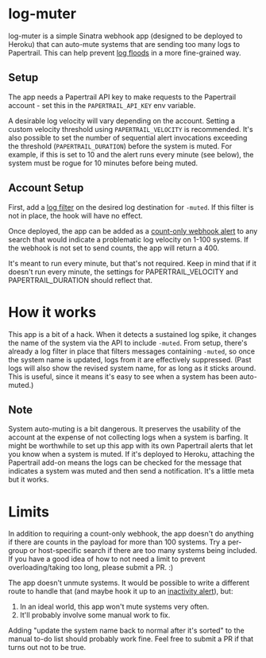 # log-muter

log-muter is a simple Sinatra webhook app (designed to be deployed to Heroku) that can auto-mute systems that are sending too many logs to Papertrail. This can help prevent [log floods](https://help.papertrailapp.com/kb/how-it-works/log-rate-notifications/) in a more fine-grained way.

## Setup

The app needs a Papertrail API key to make requests to the Papertrail account - set this in the `PAPERTRAIL_API_KEY` env variable.

A desirable log velocity will vary depending on the account. Setting a custom velocity threshold using `PAPERTRAIL_VELOCITY` is recommended. It's also possible to set the number of sequential alert invocations exceeding the threshold (`PAPERTRAIL_DURATION`) before the system is muted. For example, if this is set to 10 and the alert runs every minute (see below), the system must be rogue for 10 minutes before being muted.

## Account Setup

First, add a [log filter](https://help.papertrailapp.com/kb/how-it-works/log-filtering/) on the desired log destination for `-muted`. If this filter is not in place, the hook will have no effect.

Once deployed, the app can be added as a [count-only webhook alert](https://help.papertrailapp.com/kb/how-it-works/web-hooks/#count-only-webhooks) to any search that would indicate a problematic log velocity on 1-100 systems. If the webhook is not set to send counts, the app will return a 400.

It's meant to run every minute, but that's not required. Keep in mind that if it doesn't run every minute, the settings for PAPERTRAIL_VELOCITY and PAPERTRAIL_DURATION should reflect that. 

# How it works

This app is a bit of a hack. When it detects a sustained log spike, it changes the name of the system via the API to include `-muted`. From setup, there's already a log filter in place that filters messages containing `-muted`, so once the system name is updated, logs from it are effectively suppressed. (Past logs will also show the revised system name, for as long as it sticks around. This is useful, since it means it's easy to see when a system has been auto-muted.)

## Note

System auto-muting is a bit dangerous. It preserves the usability of the account at the expense of not collecting logs when a system is barfing. It might be worthwhile to set up this app with its own Papertrail alerts that let you know when a system is muted. If it's deployed to Heroku, attaching the Papertrail add-on means the logs can be checked for the message that indicates a system was muted and then send a notification. It's a little meta but it works.

# Limits

In addition to requiring a count-only webhook, the app doesn't do anything if there are counts in the payload for more than 100 systems. Try a per-group or host-specific search if there are too many systems being included. If you have a good idea of how to not need a limit to prevent overloading/taking too long, please submit a PR. :)

The app doesn't unmute systems. It would be possible to write a different route to handle that (and maybe hook it up to an [inactivity alert](https://help.papertrailapp.com/kb/how-it-works/alerts/#inactivity-alerts)), but: 

1. In an ideal world, this app won't mute systems very often.
2. It'll probably involve some manual work to fix. 

Adding "update the system name back to normal after it's sorted" to the manual to-do list should probably work fine. Feel free to submit a PR if that turns out not to be true.
